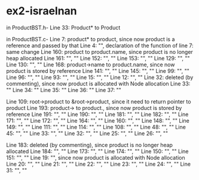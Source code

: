 # ex2-israelnan

in ProductBST.h-
Line 33: Product* to Product

in ProductBST.c-
Line 7: product* to product, since now product is a reference and passed by that
Line 4: "", declaration of the function of line 7: same change
Line 160: product to product.name, since product is no longer heap allocated
Line 161: "", ""
Line 152: "", ""
Line 153: "", ""
Line 129: "", ""
Line 130: "", ""
Line 168: product->name to product.name, since now product is stored by reference
Line 141: "", ""
Line 145: "", ""
Line 99: "", ""
Line 96: "", ""
Line 93: "", ""
Line 15: "", ""
Line 12: "", ""
Line 32: deleted (by commenting), since now product is allocated with Node allocation
Line 33: ""
Line 34: ""
Line 35: ""
Line 36: ""
Line 37: ""

Line 109: root->product to &root->product, since it need to return pointer to product
Line 193: product-> to product., since now product is stored by reference
Line 191: "", ""
Line 190: "", ""
Line 181: "", ""
Line 182: "", ""
Line 171: "", ""
Line 172: "", ""
Line 164: "", ""
Line 160: "", ""
Line 148: "", ""
Line 149: "", ""
Line 111: "", ""
Line 114: "", ""
Line 108: "", ""
Line 48: "", ""
Line 45: "", ""
Line 33: "", ""
Line 32: "", ""
Line 25: "", ""
Line 26: "", ""

Line 183: deleted (by commenting), since product is no longer heap allocated
Line 184: "", ""
Line 173: "", ""
Line 174: "", ""
Line 150: "", ""
Line 151: "", ""
Line 19: "", since now product is allocated with Node allocation
Line 20: "", ""
Line 21: "", ""
Line 22: "", ""
Line 23: "", ""
Line 24: "", ""
Line 31: "", ""